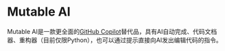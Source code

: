 # Mutable AI

Mutable AI是一款更全面的<a href="https://ai-bot.cn/sites/45.html">GitHub Copilot</a>替代品，具有AI自动完成、代码文档器、重构器（目前仅限Python），也可以通过提示直接向AI发出编辑代码的指令。